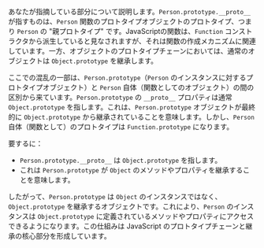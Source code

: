 あなたが指摘している部分について説明します。`Person.prototype.__proto__` が指すものは、`Person` 関数のプロトタイプオブジェクトのプロトタイプ、つまり `Person` の "親プロトタイプ" です。JavaScriptの関数は、`Function` コンストラクタから派生していると見なされますが、それは関数の作成メカニズムに関連しています。一方、オブジェクトのプロトタイプチェーンにおいては、通常のオブジェクトは `Object.prototype` を継承します。

ここでの混乱の一部は、`Person.prototype`（`Person` のインスタンスに対するプロトタイプオブジェクト）と `Person` 自体（関数としてのオブジェクト）の間の区別から来ています。`Person.prototype` の `__proto__` プロパティは通常 `Object.prototype` を指します。これは、`Person.prototype` オブジェクトが最終的に `Object.prototype` から継承されていることを意味します。しかし、`Person` 自体（関数として）のプロトタイプは `Function.prototype` になります。

要するに：

- `Person.prototype.__proto__` は `Object.prototype` を指します。
- これは `Person.prototype` が `Object` のメソッドやプロパティを継承することを意味します。

したがって、`Person.prototype` は `Object` のインスタンスではなく、`Object.prototype` を継承するオブジェクトです。これにより、`Person` のインスタンスは `Object.prototype` に定義されているメソッドやプロパティにアクセスできるようになります。この仕組みは JavaScript のプロトタイプチェーンと継承の核心部分を形成しています。